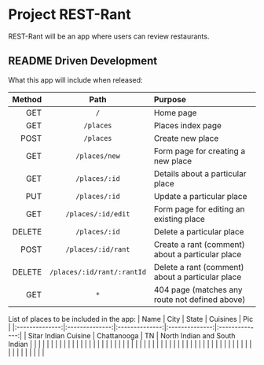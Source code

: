 # Project REST-Rant

REST-Rant will be an app where users can review restaurants. 

## README Driven Development
What this app will include when released:

| Method | Path | Purpose |
|--------------:|:-------------:|:--------------|
| GET | `/` | Home page |
| GET | `/places` | Places index page |
| POST | `/places` | Create new place |
| GET | `/places/new` | Form page for creating a new place |
| GET | `/places/:id` | Details about a particular place |
| PUT | `/places/:id` | Update a particular place |
| GET | `/places/:id/edit` | Form page for editing an existing place |
| DELETE | `/places/:id` | Delete a particular place |
| POST | `/places/:id/rant` | Create a rant (comment) about a particular place |
| DELETE | `/places/:id/rant/:rantId` | Delete a rant (comment) about a particular place |
| GET | `*` | 404 page (matches any route not defined above) |

List of places to be included in the app:
| Name | City | State | Cuisines | Pic |
|:--------------:|:--------------:|:--------------:|:--------------:|:--------------:|
| Sitar Indian Cuisine | Chattanooga | TN | North Indian and South Indian |  |
|  |  |  |  |  |
|  |  |  |  |  |
|  |  |  |  |  |
|  |  |  |  |  |
|  |  |  |  |  |
|  |  |  |  |  |
|  |  |  |  |  |
|  |  |  |  |  |
|  |  |  |  |  |
|  |  |  |  |  |
